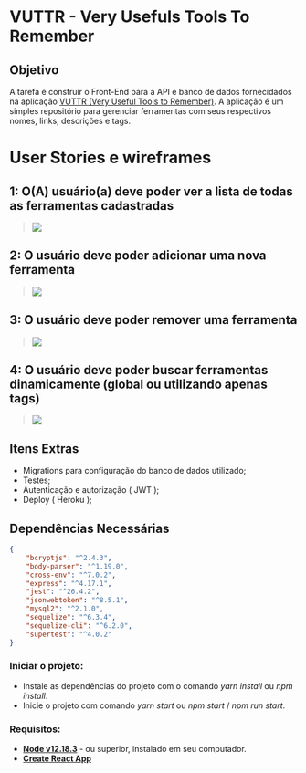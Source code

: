 # VUTTR - Very Usefuls Tools To Remember
	
## Objetivo
 A tarefa é construir o Front-End para a API e banco de dados fornecidados na aplicação [VUTTR (Very Useful Tools to Remember)](https://vuttr-shumax.herokuapp.com/). A aplicação é um simples repositório para gerenciar ferramentas com seus respectivos nomes, links, descrições e tags.

# User Stories e wireframes

## 1: O(A) usuário(a) deve poder ver a lista de todas as ferramentas cadastradas

>![](https://bossabox-uploads.s3-sa-east-1.amazonaws.com/challenges/1-home.png)
 
## 2: O usuário deve poder adicionar uma nova ferramenta

>![](https://bossabox-uploads.s3-sa-east-1.amazonaws.com/challenges/2-add-tool.png)

## 3: O usuário deve poder remover uma ferramenta

>![](https://bossabox-uploads.s3-sa-east-1.amazonaws.com/challenges/3-remove-tool.png)

## 4: O usuário deve poder buscar ferramentas dinamicamente (global ou utilizando apenas tags)

>![](https://bossabox-uploads.s3-sa-east-1.amazonaws.com/challenges/4-search.png)

## Itens Extras
 - Migrations para configuração do banco de dados utilizado;
 - Testes;
 - Autenticação e autorização ( JWT );
 - Deploy ( Heroku );

## Dependências Necessárias
```json
{
	"bcryptjs": "^2.4.3",
	"body-parser": "^1.19.0",
	"cross-env": "^7.0.2",
	"express": "^4.17.1",
	"jest": "^26.4.2",
	"jsonwebtoken": "^8.5.1",
	"mysql2": "^2.1.0",
	"sequelize": "^6.3.4",
	"sequelize-cli": "^6.2.0",
	"supertest": "^4.0.2"
}
```

### Iniciar o projeto:
* Instale as dependências do projeto com o comando *yarn install* ou *npm install*.
* Inicie o projeto com comando *yarn start* ou *npm start* / *npm run start*.

### Requisitos:
* **[Node v12.18.3](https://nodejs.org/en/)** - ou superior, instalado em seu computador.
* **[Create React App](https://github.com/facebook/create-react-app)**